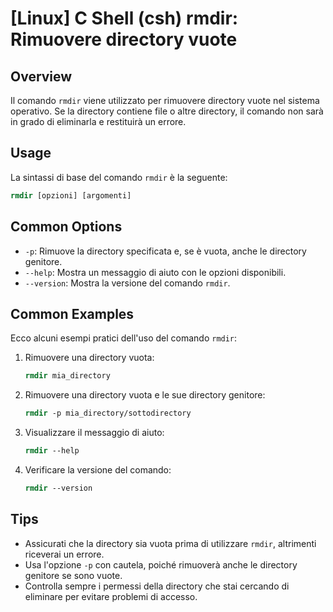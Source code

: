 # [Linux] C Shell (csh) rmdir: Rimuovere directory vuote

## Overview
Il comando `rmdir` viene utilizzato per rimuovere directory vuote nel sistema operativo. Se la directory contiene file o altre directory, il comando non sarà in grado di eliminarla e restituirà un errore.

## Usage
La sintassi di base del comando `rmdir` è la seguente:

```csh
rmdir [opzioni] [argomenti]
```

## Common Options
- `-p`: Rimuove la directory specificata e, se è vuota, anche le directory genitore.
- `--help`: Mostra un messaggio di aiuto con le opzioni disponibili.
- `--version`: Mostra la versione del comando `rmdir`.

## Common Examples
Ecco alcuni esempi pratici dell'uso del comando `rmdir`:

1. Rimuovere una directory vuota:
   ```csh
   rmdir mia_directory
   ```

2. Rimuovere una directory vuota e le sue directory genitore:
   ```csh
   rmdir -p mia_directory/sottodirectory
   ```

3. Visualizzare il messaggio di aiuto:
   ```csh
   rmdir --help
   ```

4. Verificare la versione del comando:
   ```csh
   rmdir --version
   ```

## Tips
- Assicurati che la directory sia vuota prima di utilizzare `rmdir`, altrimenti riceverai un errore.
- Usa l'opzione `-p` con cautela, poiché rimuoverà anche le directory genitore se sono vuote.
- Controlla sempre i permessi della directory che stai cercando di eliminare per evitare problemi di accesso.